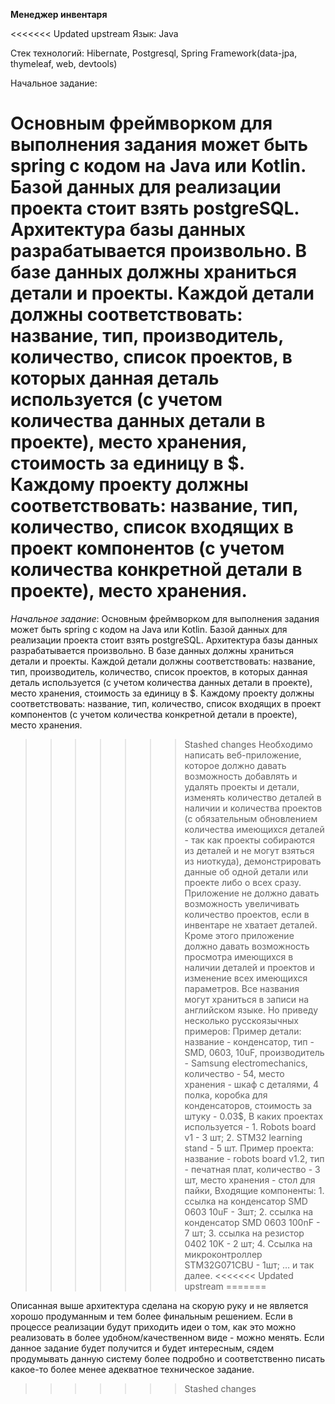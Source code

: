 **Менеджер инвентаря**

<<<<<<< Updated upstream
Язык: Java

Стек технологий: Hibernate, Postgresql, Spring Framework(data-jpa, thymeleaf, web, devtools)

Начальное задание:

Основным фреймворком для выполнения задания может быть spring с кодом на Java или Kotlin.
Базой данных для реализации проекта стоит взять postgreSQL.
Архитектура базы данных разрабатывается произвольно. В базе данных должны храниться детали и проекты. Каждой детали должны соответствовать: название, тип, производитель, количество, список проектов, в которых данная деталь используется (с учетом количества данных детали в проекте), место хранения, стоимость за единицу в $. Каждому проекту должны соответствовать: название, тип, количество, список входящих в проект компонентов (с учетом количества конкретной детали в проекте), место хранения.
=======
_Начальное задание_:
Основным фреймворком для выполнения задания может быть spring с кодом на Java или Kotlin.
	Базой данных для реализации проекта стоит взять postgreSQL.
	Архитектура базы данных разрабатывается произвольно. В базе данных должны храниться детали и проекты. Каждой детали должны соответствовать: название, тип, производитель, количество, список проектов, в которых данная деталь используется (с учетом количества данных детали в проекте), место хранения, стоимость за единицу в $. Каждому проекту должны соответствовать: название, тип, количество, список входящих в проект компонентов (с учетом количества конкретной детали в проекте), место хранения.
>>>>>>> Stashed changes
Необходимо написать веб-приложение, которое должно давать возможность добавлять и удалять проекты и детали, изменять количество деталей в наличии и количества проектов (с обязательным обновлением количества имеющихся деталей - так как проекты собираются из деталей и не могут взяться из ниоткуда), демонстрировать данные об одной детали или проекте либо о всех сразу. Приложение не должно давать возможность увеличивать количество проектов, если в инвентаре не хватает деталей. Кроме этого приложение должно давать возможность просмотра имеющихся в наличии деталей и проектов и изменение всех имеющихся параметров.
Все названия могут храниться в записи на английском языке. Но приведу несколько русскоязычных примеров:
Пример детали: название - конденсатор, тип - SMD, 0603, 10uF, производитель - Samsung electromechanics, количество - 54, место хранения - шкаф с деталями, 4 полка, коробка для конденсаторов, стоимость за штуку - 0.03$, В каких проектах используется - 1. Robots board v1 - 3 шт; 2. STM32 learning stand - 5 шт.
Пример проекта: название - robots board v1.2, тип - печатная плат, количество - 3 шт, место хранения - стол для пайки, Входящие компоненты: 1. ссылка на конденсатор SMD 0603 10uF - 3шт; 2. ссылка на конденсатор SMD 0603 100nF - 7 шт; 3. ссылка на резистор 0402 10K - 2 шт; 4. Ссылка на микроконтроллер STM32G071CBU - 1шт; … и так далее.
<<<<<<< Updated upstream
=======

Описанная выше архитектура сделана на скорую руку и не является хорошо продуманным и тем более финальным решением. Если в процессе реализации будут приходить идеи о том, как это можно реализовать в более удобном/качественном виде - можно менять. Если данное задание будет получится и будет интересным, сядем продумывать данную систему более подробно и соответственно писать какое-то более менее адекватное техническое задание.
>>>>>>> Stashed changes
